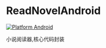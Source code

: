 # ReadNovelAndroid
[![Platform Android](https://img.shields.io/badge/platform-Android-brightgreen)](https://developer.android.com/)

小说阅读器,核心代码封装
